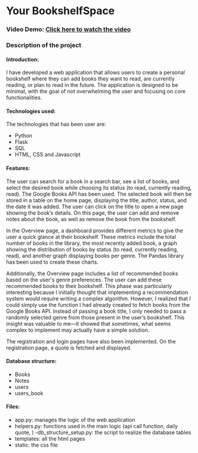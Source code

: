 # Your BookshelfSpace
### Video Demo: [Click here to watch the video](https://www.youtube.com/watch?v=TtKnFycGcK8)


### Description of the project
#### Introduction:
I have developed a web application that allows users to create a personal bookshelf where they can add books they want to read, are currently reading, or plan to read in the future. The application is designed to be minimal, with the goal of not overwhelming the user and focusing on core functionalities.

#### Technologies used:
The technologies that has been user are:
- Python
- Flask
- SQL
- HTML, CSS and Javascript

#### Features:
The user can search for a book in a search bar, see a list of books, and select the desired book while choosing its status (to read, currently reading, read). The Google Books API has been used. The selected book will then be stored in a table on the home page, displaying the title, author, status, and the date it was added. The user can click on the title to open a new page showing the book’s details. On this page, the user can add and remove notes about the book, as well as remove the book from the bookshelf.

In the Overview page, a dashboard provides different metrics to give the user a quick glance at their bookshelf. These metrics include the total number of books in the library, the most recently added book, a graph showing the distribution of books by status (to read, currently reading, read), and another graph displaying books per genre. The Pandas library has been used to create these charts.

Additionally, the Overview page includes a list of recommended books based on the user's genre preferences. The user can add these recommended books to their bookshelf. This phase was particularly interesting because I initially thought that implementing a recommendation system would require writing a complex algorithm. However, I realized that I could simply use the function I had already created to fetch books from the Google Books API. Instead of passing a book title, I only needed to pass a randomly selected genre from those present in the user’s bookshelf. This insight was valuable to me—it showed that sometimes, what seems complex to implement may actually have a simple solution.

The registration and login pages have also been implemented. On the registration page, a quote is fetched and displayed.

#### Database structure:
- Books
- Notes
- users
- users_book
#### Files:
- app.py: manages the logic of the web application
- helpers.py: functions used in the main logic (api call function, daily quote, ) 
-db_structure_setup.py: the script to realize the database tables
- templates: all the html pages
- static: the css file
